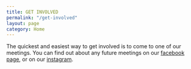 ```yaml
---
title: GET INVOLVED
permalink: "/get-involved"
layout: page
category: Home
---
```


The quickest and easiest way to get involved is to come to one of our meetings. You can find out about any future meetings on our [facebook page](https://www.facebook.com/youthforclimateluxembourg/), or on our [instagram](https://www.instagram.com/youthforclimatelux).